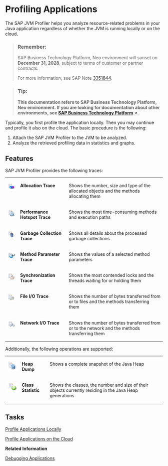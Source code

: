 <!-- loio8967d195af3c4c249cfeef80736ea21e -->

# Profiling Applications

The SAP JVM Profiler helps you analyze resource-related problems in your Java application regardless of whether the JVM is running locally or on the cloud.

> ### Remember:  
> SAP Business Technology Platform, Neo environment will sunset on **December 31, 2028**, subject to terms of customer or partner contracts.
> 
> For more information, see SAP Note [3351844](https://me.sap.com/notes/3351844).

> ### Tip:  
> **This documentation refers to SAP Business Technology Platform, Neo environment. If you are looking for documentation about other environments, see [SAP Business Technology Platform](https://help.sap.com/viewer/65de2977205c403bbc107264b8eccf4b/Cloud/en-US/6a2c1ab5a31b4ed9a2ce17a5329e1dd8.html "SAP Business Technology Platform (SAP BTP) is an integrated offering comprised of the following technology portfolios: application development; process automation; integration; data, analytics, and enterprise planning; artificial intelligence. The platform offers users the ability to turn data into business value, compose end-to-end business processes, connect entire IT landscapes, and personalize, build and extend SAP applications. This reduces the overall total cost of ownership maintaining SAP landscapes and third-party software across end-to-end business processes.") :arrow_upper_right:.**

Typically, you first profile the application locally. Then you may continue and profile it also on the cloud. The basic procedure is the following:

1.  Attach the SAP JVM Profiler to the JVM to be analyzed.
2.  Analyze the retrieved profiling data in statistics and graphs.



## Features

SAP JVM Profiler provides the following traces:


<table>
<tr>
<td valign="top">

![Allocation Trace](images/Allocation_Trace_3a6b8f5.png)

</td>
<td valign="top">

**Allocation Trace**

</td>
<td valign="top">

Shows the number, size and type of the allocated objects and the methods allocating them

</td>
</tr>
<tr>
<td valign="top">

![Performance Hotspot](images/Performance_Hotspot_eb933c4.png)

</td>
<td valign="top">

**Performance Hotspot Trace**

</td>
<td valign="top">

Shows the most time-consuming methods and execution paths

</td>
</tr>
<tr>
<td valign="top">

![Garbage Collection](images/Garbage_Collection_79b8d24.png)

</td>
<td valign="top">

**Garbage Collection Trace** 

</td>
<td valign="top">

Shows all details about the processed garbage collections

</td>
</tr>
<tr>
<td valign="top">

![Method Parameter](images/Method_Parameter_2e30671.png)

</td>
<td valign="top">

**Method Parameter Trace** 

</td>
<td valign="top">

Shows the values of a selected method parameters

</td>
</tr>
<tr>
<td valign="top">

![Synchronization Trace](images/Synchronization_Trace_7dcc239.png)

</td>
<td valign="top">

**Synchronization Trace** 

</td>
<td valign="top">

Shows the most contended locks and the threads waiting for or holding them

</td>
</tr>
<tr>
<td valign="top">

![File IO Trace](images/File_IO_Trace_659beb4.png)

</td>
<td valign="top">

**File I/O Trace** 

</td>
<td valign="top">

Shows the number of bytes transferred from or to files and the methods transferring them

</td>
</tr>
<tr>
<td valign="top">

![Network IO Trace](images/Network_IO_Trace_3b44cab.png)

</td>
<td valign="top">

**Network I/O Trace**

</td>
<td valign="top">

Shows the number of bytes transferred from or to the network and the methods transferring them

</td>
</tr>
</table>

Additionally, the following operations are supported:


<table>
<tr>
<td valign="top">

![Heap Dump](images/Heap_Dump_9ada3e7.png)

</td>
<td valign="top">

**Heap Dump**

</td>
<td valign="top">

Shows a complete snapshot of the Java Heap

</td>
</tr>
<tr>
<td valign="top">

![Class Statistic](images/Class_Statistic_3c21a26.png)

</td>
<td valign="top">

**Class Statistic** 

</td>
<td valign="top">

Shows the classes, the number and size of their objects currently residing in the Java Heap generations

</td>
</tr>
</table>



## Tasks

[Profile Applications Locally](profile-applications-locally-db76619.md)

[Profile Applications on the Cloud](profile-applications-on-the-cloud-088e6ee.md)

**Related Information**  


[Debugging Applications](../30-development-neo/debugging-applications-6ac5536.md "After you have created a Web application and tested it locally, you may want to inspect its runtime behavior and state by debugging the application in SAP BTP.")

